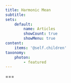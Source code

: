 ```yaml
---
title: Harmonic Mean
subtitle:
sets:
    default:
        name: Articles
        showCount: true
        showMenu: true
content:
    items: '@self.children'
taxonomy:
    photon:
        - featured
---
```




===
